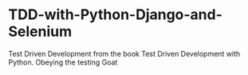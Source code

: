 # TDD-with-Python-Django-and-Selenium
Test Driven Development from the book Test Driven Development with Python. Obeying the testing Goat
